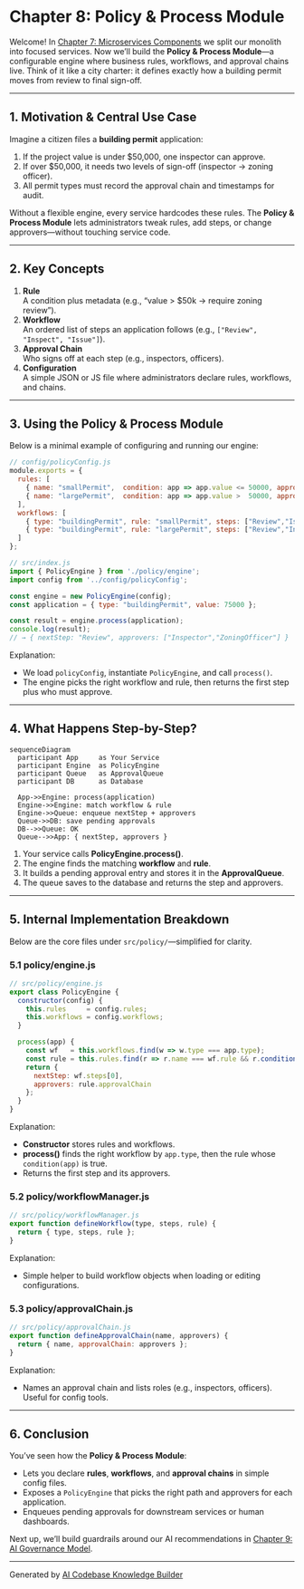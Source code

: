# Chapter 8: Policy & Process Module

Welcome! In [Chapter 7: Microservices Components](07_microservices_components_.md) we split our monolith into focused services. Now we’ll build the **Policy & Process Module**—a configurable engine where business rules, workflows, and approval chains live. Think of it like a city charter: it defines exactly how a building permit moves from review to final sign-off.

---

## 1. Motivation & Central Use Case

Imagine a citizen files a **building permit** application:

1. If the project value is under \$50,000, one inspector can approve.  
2. If over \$50,000, it needs two levels of sign-off (inspector → zoning officer).  
3. All permit types must record the approval chain and timestamps for audit.

Without a flexible engine, every service hardcodes these rules. The **Policy & Process Module** lets administrators tweak rules, add steps, or change approvers—without touching service code.

---

## 2. Key Concepts

1. **Rule**  
   A condition plus metadata (e.g., “value > \$50k → require zoning review”).  
2. **Workflow**  
   An ordered list of steps an application follows (e.g., `["Review", "Inspect", "Issue"]`).  
3. **Approval Chain**  
   Who signs off at each step (e.g., inspectors, officers).  
4. **Configuration**  
   A simple JSON or JS file where administrators declare rules, workflows, and chains.

---

## 3. Using the Policy & Process Module

Below is a minimal example of configuring and running our engine:

```js
// config/policyConfig.js
module.exports = {
  rules: [
    { name: "smallPermit",  condition: app => app.value <= 50000, approvalChain: ["Inspector"] },
    { name: "largePermit",  condition: app => app.value >  50000, approvalChain: ["Inspector","ZoningOfficer"] }
  ],
  workflows: [
    { type: "buildingPermit", rule: "smallPermit", steps: ["Review","Issue"] },
    { type: "buildingPermit", rule: "largePermit", steps: ["Review","Inspect","Issue"] }
  ]
};
```

```js
// src/index.js
import { PolicyEngine } from './policy/engine';
import config from '../config/policyConfig';

const engine = new PolicyEngine(config);
const application = { type: "buildingPermit", value: 75000 };

const result = engine.process(application);
console.log(result);
// → { nextStep: "Review", approvers: ["Inspector","ZoningOfficer"] }
```

Explanation:
- We load `policyConfig`, instantiate `PolicyEngine`, and call `process()`.  
- The engine picks the right workflow and rule, then returns the first step plus who must approve.

---

## 4. What Happens Step-by-Step?

```mermaid
sequenceDiagram
  participant App     as Your Service
  participant Engine  as PolicyEngine
  participant Queue   as ApprovalQueue
  participant DB      as Database

  App->>Engine: process(application)
  Engine->>Engine: match workflow & rule
  Engine->>Queue: enqueue nextStep + approvers
  Queue->>DB: save pending approvals
  DB-->>Queue: OK
  Queue-->>App: { nextStep, approvers }
```

1. Your service calls **PolicyEngine.process()**.  
2. The engine finds the matching **workflow** and **rule**.  
3. It builds a pending approval entry and stores it in the **ApprovalQueue**.  
4. The queue saves to the database and returns the step and approvers.

---

## 5. Internal Implementation Breakdown

Below are the core files under `src/policy/`—simplified for clarity.

### 5.1 policy/engine.js

```js
// src/policy/engine.js
export class PolicyEngine {
  constructor(config) {
    this.rules     = config.rules;
    this.workflows = config.workflows;
  }

  process(app) {
    const wf   = this.workflows.find(w => w.type === app.type);
    const rule = this.rules.find(r => r.name === wf.rule && r.condition(app));
    return {
      nextStep: wf.steps[0],
      approvers: rule.approvalChain
    };
  }
}
```

Explanation:
- **Constructor** stores rules and workflows.  
- **process()** finds the right workflow by `app.type`, then the rule whose `condition(app)` is true.  
- Returns the first step and its approvers.

### 5.2 policy/workflowManager.js

```js
// src/policy/workflowManager.js
export function defineWorkflow(type, steps, rule) {
  return { type, steps, rule };
}
```

Explanation:
- Simple helper to build workflow objects when loading or editing configurations.

### 5.3 policy/approvalChain.js

```js
// src/policy/approvalChain.js
export function defineApprovalChain(name, approvers) {
  return { name, approvalChain: approvers };
}
```

Explanation:
- Names an approval chain and lists roles (e.g., inspectors, officers). Useful for config tools.

---

## 6. Conclusion

You’ve seen how the **Policy & Process Module**:

- Lets you declare **rules**, **workflows**, and **approval chains** in simple config files.  
- Exposes a `PolicyEngine` that picks the right path and approvers for each application.  
- Enqueues pending approvals for downstream services or human dashboards.

Next up, we’ll build guardrails around our AI recommendations in [Chapter 9: AI Governance Model](09_ai_governance_model_.md).

---

Generated by [AI Codebase Knowledge Builder](https://github.com/The-Pocket/Tutorial-Codebase-Knowledge)